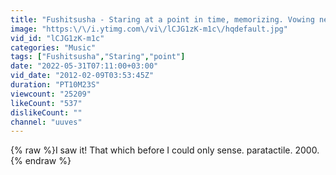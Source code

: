 ```yaml
---
title: "Fushitsusha - Staring at a point in time, memorizing. Vowing never to return."
image: "https:\/\/i.ytimg.com\/vi\/lCJG1zK-m1c\/hqdefault.jpg"
vid_id: "lCJG1zK-m1c"
categories: "Music"
tags: ["Fushitsusha","Staring","point"]
date: "2022-05-31T07:11:00+03:00"
vid_date: "2012-02-09T03:53:45Z"
duration: "PT10M23S"
viewcount: "25209"
likeCount: "537"
dislikeCount: ""
channel: "uuves"
---
```

{% raw %}I saw it! That which before I could only sense. paratactile. 2000.{% endraw %}
